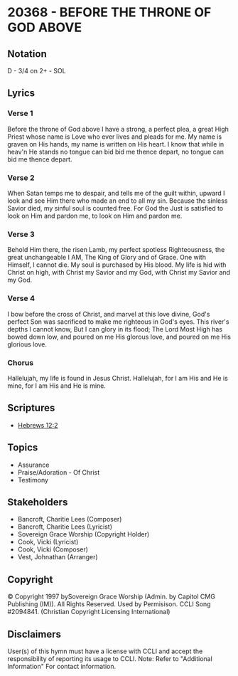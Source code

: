 # 20368 - BEFORE THE THRONE OF GOD ABOVE

## Notation

D - 3/4 on 2+ - SOL

## Lyrics

### Verse 1

Before the throne of God above I have a strong, a perfect plea, a great High Priest whose name is Love who ever lives and pleads for me. My name is graven on His hands, my name is written on His heart. I know that while in heav'n He stands no tongue can bid bid me thence depart, no tongue can bid me thence depart.

### Verse 2

When Satan temps me to despair, and tells me of the guilt within, upward I look and see Him there who made an end to all my sin. Because the sinless Savior died, my sinful soul is counted free. For God the Just is satisfied to look on Him and pardon me, to look on Him and pardon me.

### Verse 3

Behold Him there, the risen Lamb, my perfect spotless Righteousness, the great unchangeable I AM, The King of Glory and of Grace. One with Himself, I cannot die. My soul is purchased by His blood. My life is hid with Christ on high, with Christ my Savior and my God, with Christ my Savior and my God.

### Verse 4

I bow before the cross of Christ, and marvel at this love divine, God's perfect Son was sacrificed to make me righteous in God's eyes. This river's depths I cannot know, But I can glory in its flood; The Lord Most High has bowed down low, and poured on me His glorous love, and poured on me His glorious love.

### Chorus

Hallelujah, my life is found in Jesus Christ. Hallelujah, for I am His and He is mine, for I am His and He is mine.


## Scriptures

- [Hebrews 12:2](https://www.biblegateway.com/passage/?search=Hebrews%2012%3A2)

## Topics

- Assurance
- Praise/Adoration - Of Christ
- Testimony

## Stakeholders

- Bancroft, Charitie Lees (Composer)
- Bancroft, Charitie Lees (Lyricist)
- Sovereign Grace Worship (Copyright Holder)
- Cook, Vicki (Lyricist)
- Cook, Vicki (Composer)
- Vest, Johnathan (Arranger)

## Copyright

© Copyright 1997 bySovereign Grace Worship (Admin. by Capitol CMG Publishing (IM)). All Rights Reserved. Used by Permisison. CCLI Song #2094841.
(Christian Copyright Licensing International)

## Disclaimers

User(s) of this hymn must have a license with CCLI and accept the responsibility of reporting its usage to CCLI.
Note: Refer to "Additional Information" For contact information.

